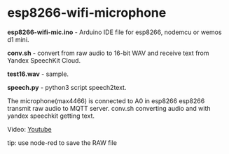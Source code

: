 # esp8266-wifi-microphone

**esp8266-wifi-mic.ino** - Arduino IDE file for esp8266,
nodemcu or wemos d1 mini.

**conv.sh** - convert from raw audio to 16-bit WAV and
receive text from Yandex SpeechKit Cloud.

**test16.wav** - sample.

**speech.py** - python3 script speech2text.

The microphone(max4466) is connected to A0 in esp8266
esp8266 transmit raw audio to MQTT server.
conv.sh converting audio and with yandex speechkit getting text.

Video: [Youtube](https://youtu.be/rU_Pw9Jb_PM)

tip: use node-red to save the RAW file
